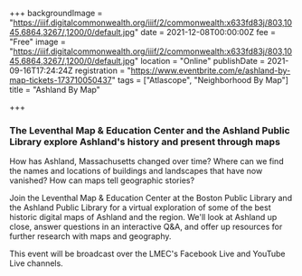 +++
backgroundImage = "https://iiif.digitalcommonwealth.org/iiif/2/commonwealth:x633fd83j/803,1045,6864,3267/,1200/0/default.jpg"
date = 2021-12-08T00:00:00Z
fee = "Free"
image = "https://iiif.digitalcommonwealth.org/iiif/2/commonwealth:x633fd83j/803,1045,6864,3267/,1200/0/default.jpg"
location = "Online"
publishDate = 2021-09-16T17:24:24Z
registration = "https://www.eventbrite.com/e/ashland-by-map-tickets-173710050437"
tags = ["Atlascope", "Neighborhood By Map"]
title = "Ashland By Map"

+++
### **The Leventhal Map & Education Center and the Ashland Public Library explore Ashland's history and present through maps**

How has Ashland, Massachusetts changed over time? Where can we find the names and locations of buildings and landscapes that have now vanished? How can maps tell geographic stories?

Join the Leventhal Map & Education Center at the Boston Public Library and the Ashland Public Library for a virtual exploration of some of the best historic digital maps of Ashland and the region. We'll look at Ashland up close, answer questions in an interactive Q&A, and offer up resources for further research with maps and geography.

This event will be broadcast over the LMEC's Facebook Live and YouTube Live channels.